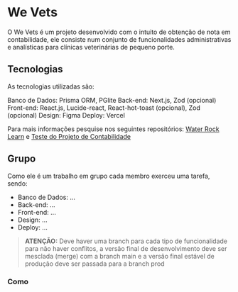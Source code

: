 # We Vets

O We Vets é um projeto desenvolvido com o intuito de obtenção de nota em contabilidade, ele consiste num conjunto de funcionalidades administrativas e analísticas para clínicas veterinárias de pequeno porte.

## Tecnologias

As tecnologias utilizadas são:

Banco de Dados: Prisma ORM, PGlite
Back-end: 	Next.js, Zod (opcional)
Front-end:	React.js, Lucide-react, React-hot-toast (opcional), Zod (opcional)
Design:		Figma
Deploy:		Vercel

Para mais informações pesquise nos seguintes repositórios:
[Water Rock Learn](https://github.com/Paulo-V-Developer34/WaterRockLearn) e [Teste do Projeto de Contabilidade](https://github.com/Paulo-V-Developer34/teste-do-projeto-de-contabilidade.git)

## Grupo

Como ele é um trabalho em grupo cada membro exerceu uma tarefa, sendo:
- Banco de Dados: ...
- Back-end:	  ...
- Front-end:	  ...
- Design:	  ...
- Deploy:	  ...

> **ATENÇÃO:** Deve haver uma branch para cada tipo de funcionalidade para não haver conflitos, a versão final de desenvolvimento deve ser mesclada (merge) com a branch main e a versão final estável de produção deve ser passada para a branch prod

### Como
